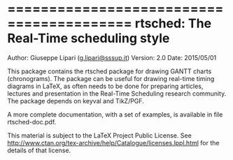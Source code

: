 =========================================
 rtsched: The Real-Time scheduling style
=========================================

Author:  Giuseppe Lipari (g.lipari@sssup.it)
Version: 2.0
Date:    2015/05/01

This package contains the rtsched package for drawing GANTT charts
(chronograms). The package can be useful for drawing real-time timing
diagrams in LaTeX, as often needs to be done for preparing articles,
lectures and presentation in the Real-Time Scheduling research
community. The package depends on keyval and TikZ/PGF.

A more complete documentation, with a set of examples, is available in
file rtsched-doc.pdf.

This material is subject to the LaTeX Project Public License. See
http://www.ctan.org/tex-archive/help/Catalogue/licenses.lppl.html for
the details of that license.

